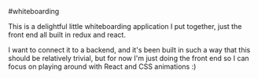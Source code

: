 #whiteboarding

This is a delightful little whiteboarding application I put together, just the front end all built in redux and react.

I want to connect it to a backend, and it's been built in such a way that this should be relatively trivial, but for now I'm just doing the front end so I can focus on playing around with React and CSS animations :)
